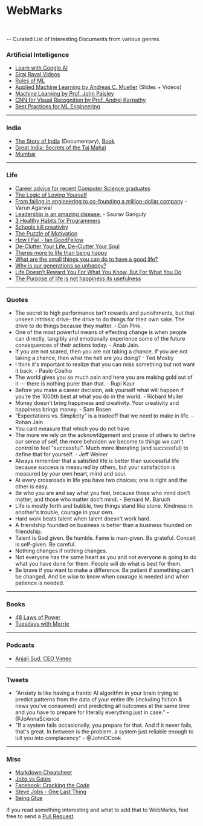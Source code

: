 # WebMarks
<br> 

-- Curated List of Interesting Documents from various genres.

### Artificial Intelligence

- [Learn with Google AI](https://ai.google/education/)
- [Siraj Raval Videos](https://www.youtube.com/channel/UCWN3xxRkmTPmbKwht9FuE5A/)
- [Rules of ML](https://developers.google.com/machine-learning/rules-of-ml/)
- [Applied Machine Learning by Andreas C. Mueller](http://www.cs.columbia.edu/~amueller/comsw4995s18/schedule/) (Slides + Videos)
- [Machine Learning by Prof. John Paisley](http://www.columbia.edu/~jwp2128/Teaching/W4721/Spring2017/W4721Spring2017.html)
- [CNN for Visual Recognition by Prof. Andrej Karpathy](http://cs231n.stanford.edu)
- [Best Practices for ML Engineering](http://martin.zinkevich.org/rules_of_ml/rules_of_ml.pdf)

<hr>

### India

- [The Story of India](https://www.amazon.com/The-Story-of-India/dp/B004DCNEQI) (Documentary), [Book](https://www.goodreads.com/book/show/1830876.The_Story_of_India)
- [Great India: Secrets of the Taj Mahal](https://www.amazon.com/Great-India-Secrets-Taj-Mahal/dp/B06XK47L17)
- [Mumbai](https://www.amazon.com/Vista-Point-Mumbai-Global-Television/dp/B002TCYU5S)

<hr>

### Life

- [Career advice for recent Computer Science graduates](https://huyenchip.com/2018/10/08/career-advice-recent-cs-graduates.html)
- [The Logic of Loving Yourself](https://www.ted.com/playlists/465/the_logic_of_loving_yourself)
- [From failing in engineering to co-founding a million-dollar company](https://www.youtube.com/watch?v=nMPqsjuXDmE) - Varun Agarwal
- [Leadership is an amazing disease.](https://economictimes.indiatimes.com/news/sports/leadership-is-an-amazing-disease-it-either-cures-you-or-kills-you-saurav-ganguly/articleshow/63150043.cms) - Saurav Ganguly
- [3 Healthy Habits for Programmers](https://dev.to/_patrickgod/3-healthy-habits-for-programmers-1dce)
- [Schools kill creativity](https://www.ted.com/talks/ken_robinson_says_schools_kill_creativity)
- [The Puzzle of Motivation](https://www.youtube.com/watch?v=rrkrvAUbU9Y)
- [How I Fail - Ian GoodFellow](http://www.veronikach.com/how-i-fail/how-i-fail-ian-goodfellow-phd14-computer-science/)
- [De-Clutter Your Life, De-Clutter Your Soul](https://www.goalcast.com/2017/06/30/declutter-your-life-declutter-your-soul/)
- [Theres more to life than being happy](https://www.ted.com/talks/emily_esfahani_smith_there_s_more_to_life_than_being_happy?utm_campaign=tedspread&utm_content=talk&utm_medium=referral&utm_source=tedcomshare&utm_term=social-science)
- [What are the small things you can do to have a good life?](http://qr.ae/TUIIf2)
- [Why is our generations so unhappy?](http://qr.ae/TUINTS)
- [Life Doesn’t Reward You For What You Know, But For What You Do](https://medium.com/thrive-global/life-doesnt-reward-you-for-what-you-know-but-for-what-you-do-f05b80e9c710)
- [The Purpose of life is not happiness its usefulness](https://medium.com/darius-foroux/the-purpose-of-life-is-not-happiness-its-usefulness-65064d0cdd59)

<hr>

### Quotes

- The secret to high performance isn't rewards and punishments, but that unseen intrinsic drive- the drive to do things for their own sake. The drive to do things because they matter. - Dan Pink.
- One of the most powerful means of effecting change is when people can directly, tangibly and emotionally experience some of the future consequences of their actions today. - Anab Jain.
- If you are not scared, then you are not taking a chance. If you are not taking a chance, then what the hell are you doing? - Ted Mosby
- I think it's important to realize that you can miss something but not want it back. - Paulo Coelho
- The world gives you so much pain and here you are making gold out of it — there is nothing purer than that. - Rupi Kaur
- Before you make a career decision, ask yourself what will happen if you’re the 1000th best at what you do in the world. - Richard Muller
- Money doesn’t bring happiness and creativity. Your creativity and happiness brings money. - Sam Rosen
- “Expectations vs. Simplicity” is a tradeoff that we need to make in life. - Rohan Jain
- You cant measure that which you do not have.
- The more we rely on the acknowldgement and praise of others to define our sense of self, the more beholden we become to things we can't control to feel "successful". Much more liberating (and successful) to define that for yourself. - Jeff Weiner
- Always remember that a satisfied life is better than successful life because success is measured by others, but your satisfaction is measured by your own heart, mind and soul.
- At every crossroads in life you have two choices; one is right and the other is easy.
- Be who you are and say what you feel, because those who mind don't matter, and those who matter don't mind. - Bernard M. Baruch
- Life is mostly forth and bubble, two things stand like stone. Kindness in another's trouble, courage in your own.
- Hard work beats talent when talent doesn't work hard.
- A friendship founded on business is better than a business founded on friendship.
- Talent is God given. Be humble. Fame is man-given. Be grateful. Conceit is self-given. Be careful.
- Nothing changes if nothing changes.
- Not everyone has the same heart as you and not everyone is going to do what you have done for them. People will do what is best for them.
- Be brave if you want to make a difference. Be patient if something can't be changed. And be wise to know when courage is needed and when patience is needed.

<hr>

### Books

- [48 Laws of Power](https://www.amazon.com/48-Laws-Power-Robert-Greene/dp/0140280197)
- [Tuesdays with Morrie](https://en.wikipedia.org/wiki/Tuesdays_with_Morrie)

<hr>

### Podcasts 

- [Anjali Sud, CEO Vimeo](http://www.businessinsider.com/vimeo-anjali-sud-business-advice-2018-4)

<hr>

### Tweets

- "Anxiety is like having a frantic AI algorithm in your brain trying to predict patterns from the data of your entire life (including fiction & news you've consumed) and predicting all outcomes at the same time and you have to prepare for literally everything just in case." - @JoAnnaScience
- "If a system fails occasionally, you prepare for that. And if it never fails, that's great. In between is the problem, a system just reliable enough to lull you into complacency" - @JohnDCook

<hr>

### Misc

- [Markdown Cheatsheet](https://github.com/adam-p/markdown-here/wiki/Markdown-Cheatsheet)
- [Jobs vs Gates](https://www.amazon.com/gp/video/detail/B077KBDWG1/)
- [Facebook: Cracking the Code](https://www.amazon.com/gp/video/detail/B06ZXSGZ51)
- [Steve Jobs - One Last Thing](https://www.amazon.com/gp/video/detail/B008WF9BZA)
- [Being Glue](https://www.slideshare.net/TanyaReilly/being-glue)


If you read something interesting and what to add that to WebMarks, feel free to send a [Pull Request](https://github.com/Dharamsitejas/WebMarks/pulls). 

